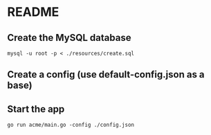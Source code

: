 # README

## Create the MySQL database

`mysql -u root -p < ./resources/create.sql`

## Create a config (use default-config.json as a base)

## Start the app

`go run acme/main.go -config ./config.json`